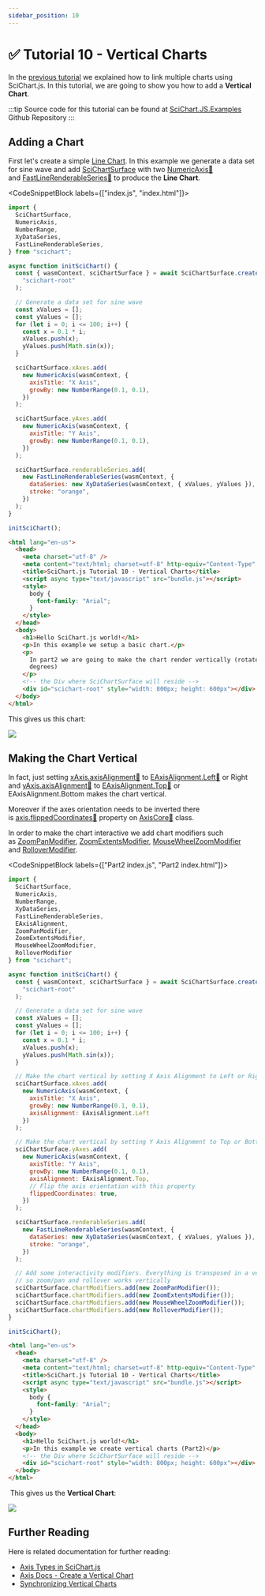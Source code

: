 ```yaml
---
sidebar_position: 10
---
```


# ✅ Tutorial 10 - Vertical Charts

In the [previous tutorial](/docs/get-started/tutorials-js-npm-webpack/tutorial-09-linking-multiple-charts/index.md) we explained how to link multiple charts using SciChart.js. In this tutorial, we are going to show you how to add a **Vertical Chart**.

:::tip
Source code for this tutorial can be found at [SciChart.JS.Examples](https://github.com/ABTSoftware/SciChart.JS.Examples/tree/dev_v4.0/Tutorials/2D_Chart_Tutorials_JavaScript/Tutorial_10_Vertical_Charts) Github Repository
:::

Adding a Chart
--------------

First let's create a simple [Line Chart](/docs/2d-charts/chart-types/fast-line-renderable-series/index.md). In this example we generate a data set for sine wave and add [SciChartSurface](/docs/2d-charts/surface/scichart-surface-type-overview/index.md) with two [NumericAxis:blue_book:](https://www.scichart.com/documentation/js/current/typedoc/classes/numericaxis.html) and [FastLineRenderableSeries:blue_book:](https://www.scichart.com/documentation/js/current/typedoc/classes/fastlinerenderableseries.html) to produce the **Line Chart**.

<CodeSnippetBlock labels={["index.js", "index.html"]}>
```js showLineNumbers
import {
  SciChartSurface,
  NumericAxis,
  NumberRange,
  XyDataSeries,
  FastLineRenderableSeries,
} from "scichart";

async function initSciChart() {
  const { wasmContext, sciChartSurface } = await SciChartSurface.create(
    "scichart-root"
  );

  // Generate a data set for sine wave
  const xValues = [];
  const yValues = [];
  for (let i = 0; i <= 100; i++) {
    const x = 0.1 * i;
    xValues.push(x);
    yValues.push(Math.sin(x));
  }

  sciChartSurface.xAxes.add(
    new NumericAxis(wasmContext, {
      axisTitle: "X Axis",
      growBy: new NumberRange(0.1, 0.1),
    })
  );

  sciChartSurface.yAxes.add(
    new NumericAxis(wasmContext, {
      axisTitle: "Y Axis",
      growBy: new NumberRange(0.1, 0.1),
    })
  );

  sciChartSurface.renderableSeries.add(
    new FastLineRenderableSeries(wasmContext, {
      dataSeries: new XyDataSeries(wasmContext, { xValues, yValues }),
      stroke: "orange",
    })
  );
}

initSciChart();
```
```html showLineNumbers
<html lang="en-us">
  <head>
    <meta charset="utf-8" />
    <meta content="text/html; charset=utf-8" http-equiv="Content-Type" />
    <title>SciChart.js Tutorial 10 - Vertical Charts</title>
    <script async type="text/javascript" src="bundle.js"></script>
    <style>
      body {
        font-family: "Arial";
      }
    </style>
  </head>
  <body>
    <h1>Hello SciChart.js world!</h1>
    <p>In this example we setup a basic chart.</p>
    <p>
      In part2 we are going to make the chart render vertically (rotated 90
      degrees)
    </p>
    <!-- the Div where SciChartSurface will reside -->
    <div id="scichart-root" style="width: 800px; height: 600px"></div>
  </body>
</html>
```
</CodeSnippetBlock>

This gives us this chart:

![](img/1.png)

Making the Chart Vertical
-------------------------

In fact, just setting [xAxis.axisAlignment:blue_book:](https://www.scichart.com/documentation/js/current/typedoc/classes/axisbase2d.html#axisalignment) to [EAxisAlignment.Left:blue_book:](https://www.scichart.com/documentation/js/current/typedoc/enums/eaxisalignment.html) or Right and [yAxis.axisAlignment:blue_book:](https://www.scichart.com/documentation/js/current/typedoc/classes/axisbase2d.html#axisalignment) to [EAxisAlignment.Top:blue_book:](https://www.scichart.com/documentation/js/current/typedoc/enums/eaxisalignment.html) or EAxisAlignment.Bottom makes the chart vertical.

Moreover if the axes orientation needs to be inverted there is [axis.flippedCoordinates:blue_book:](https://www.scichart.com/documentation/js/current/typedoc/classes/axisbase2d.html#flippedcoordinates) property on [AxisCore:blue_book:](https://www.scichart.com/documentation/js/current/typedoc/classes/axiscore.html) class. 

In order to make the chart interactive we add chart modifiers such as [ZoomPanModifier](/docs/2d-charts/chart-modifier-api/zooming-and-panning/zoom-pan-modifier/index.md), [ZoomExtentsModifier](/docs/2d-charts/chart-modifier-api/zooming-and-panning/zoom-extents-modifier/index.md), [MouseWheelZoomModifier](/docs/2d-charts/chart-modifier-api/zooming-and-panning/mouse-wheel-zoom-modifier/index.md) and [RolloverModifier](/docs/2d-charts/chart-modifier-api/rollover-modifier/index.md).

<CodeSnippetBlock labels={["Part2 index.js", "Part2 index.html"]}>
```js {7-11,33,42,44,57-60} showLineNumbers
import {
  SciChartSurface,
  NumericAxis,
  NumberRange,
  XyDataSeries,
  FastLineRenderableSeries,
  EAxisAlignment,
  ZoomPanModifier,
  ZoomExtentsModifier,
  MouseWheelZoomModifier,
  RolloverModifier
} from "scichart";

async function initSciChart() {
  const { wasmContext, sciChartSurface } = await SciChartSurface.create(
    "scichart-root"
  );

  // Generate a data set for sine wave
  const xValues = [];
  const yValues = [];
  for (let i = 0; i <= 100; i++) {
    const x = 0.1 * i;
    xValues.push(x);
    yValues.push(Math.sin(x));
  }

  // Make the chart vertical by setting X Axis Alignment to Left or Right
  sciChartSurface.xAxes.add(
    new NumericAxis(wasmContext, {
      axisTitle: "X Axis",
      growBy: new NumberRange(0.1, 0.1),
      axisAlignment: EAxisAlignment.Left
    })
  );

  // Make the chart vertical by setting Y Axis Alignment to Top or Bottom
  sciChartSurface.yAxes.add(
    new NumericAxis(wasmContext, {
      axisTitle: "Y Axis",
      growBy: new NumberRange(0.1, 0.1),
      axisAlignment: EAxisAlignment.Top,
      // Flip the axis orientation with this property
      flippedCoordinates: true,
    })
  );

  sciChartSurface.renderableSeries.add(
    new FastLineRenderableSeries(wasmContext, {
      dataSeries: new XyDataSeries(wasmContext, { xValues, yValues }),
      stroke: "orange",
    })
  );

  // Add some interactivity modifiers. Everything is transposed in a vertical chart
  // so zoom/pan and rollover works vertically
  sciChartSurface.chartModifiers.add(new ZoomPanModifier());
  sciChartSurface.chartModifiers.add(new ZoomExtentsModifier());
  sciChartSurface.chartModifiers.add(new MouseWheelZoomModifier());
  sciChartSurface.chartModifiers.add(new RolloverModifier());
}

initSciChart();
```
```html showLineNumbers
<html lang="en-us">
  <head>
    <meta charset="utf-8" />
    <meta content="text/html; charset=utf-8" http-equiv="Content-Type" />
    <title>SciChart.js Tutorial 10 - Vertical Charts</title>
    <script async type="text/javascript" src="bundle.js"></script>
    <style>
      body {
        font-family: "Arial";
      }
    </style>
  </head>
  <body>
    <h1>Hello SciChart.js world!</h1>
    <p>In this example we create vertical charts (Part2)</p>
    <!-- the Div where SciChartSurface will reside -->
    <div id="scichart-root" style="width: 800px; height: 600px"></div>
  </body>
</html>
```
</CodeSnippetBlock>

 This gives us the **Vertical Chart**:

![](img/2.png)

Further Reading
---------------

Here is related documentation for further reading:   

*   [Axis Types in SciChart.js](/docs/2d-charts/axis-api/axis-types/common-axis-base-type/index.md)
*   [Axis Docs - Create a Vertical Chart](/docs/2d-charts/axis-api/multi-axis-and-layout/vertical-charts-rotate-transpose-axis/index.md)
*   [Synchronizing Vertical Charts](/docs/2d-charts/chart-synchronization-api/synchronizing-vertical-charts/index.md)